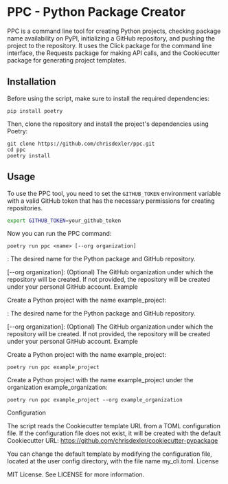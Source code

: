 # PPC - Python Package Creator

PPC is a command line tool for creating Python projects, checking package name availability on PyPI, initializing a GitHub repository, and pushing the project to the repository. It uses the Click package for the command line interface, the Requests package for making API calls, and the Cookiecutter package for generating project templates.

## Installation

Before using the script, make sure to install the required dependencies:

```
pip install poetry
```

Then, clone the repository and install the project's dependencies using Poetry:

```
git clone https://github.com/chrisdexler/ppc.git
cd ppc
poetry install
```

## Usage

To use the PPC tool, you need to set the `GITHUB_TOKEN` environment variable with a valid GitHub token that has the necessary permissions for creating repositories.

```bash
export GITHUB_TOKEN=your_github_token
```

Now you can run the PPC command:

```
poetry run ppc <name> [--org organization]
```

<name>: The desired name for the Python package and GitHub repository.

[--org organization]: (Optional) The GitHub organization under which the repository will be created. If not provided, the repository will be created under your personal GitHub account.
Example

Create a Python project with the name example_project:

<name>: The desired name for the Python package and GitHub repository.

[--org organization]: (Optional) The GitHub organization under which the repository will be created. If not provided, the repository will be created under your personal GitHub account.
Example

Create a Python project with the name example_project:

```
poetry run ppc example_project
```

Create a Python project with the name example_project under the organization example_organization:

```
poetry run ppc example_project --org example_organization
```

Configuration

The script reads the Cookiecutter template URL from a TOML configuration file. If the configuration file does not exist, it will be created with the default Cookiecutter URL: https://github.com/chrisdexler/cookiecutter-pypackage

You can change the default template by modifying the configuration file, located at the user config directory, with the file name my_cli.toml.
License

MIT License. See LICENSE for more information.
